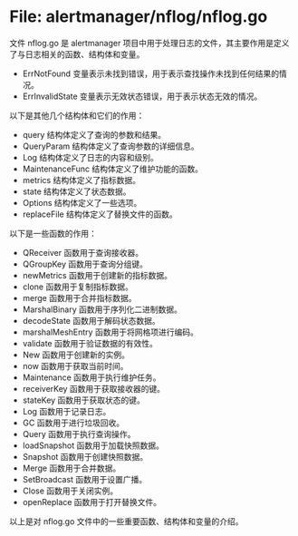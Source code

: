 # File: alertmanager/nflog/nflog.go

文件 nflog.go 是 alertmanager 项目中用于处理日志的文件，其主要作用是定义了与日志相关的函数、结构体和变量。

- ErrNotFound 变量表示未找到错误，用于表示查找操作未找到任何结果的情况。
- ErrInvalidState 变量表示无效状态错误，用于表示状态无效的情况。

以下是其他几个结构体和它们的作用：
- query 结构体定义了查询的参数和结果。
- QueryParam 结构体定义了查询参数的详细信息。
- Log 结构体定义了日志的内容和级别。
- MaintenanceFunc 结构体定义了维护功能的函数。
- metrics 结构体定义了指标数据。
- state 结构体定义了状态数据。
- Options 结构体定义了一些选项。
- replaceFile 结构体定义了替换文件的函数。

以下是一些函数的作用：
- QReceiver 函数用于查询接收器。
- QGroupKey 函数用于查询分组键。
- newMetrics 函数用于创建新的指标数据。
- clone 函数用于复制指标数据。
- merge 函数用于合并指标数据。
- MarshalBinary 函数用于序列化二进制数据。
- decodeState 函数用于解码状态数据。
- marshalMeshEntry 函数用于将网格项进行编码。
- validate 函数用于验证数据的有效性。
- New 函数用于创建新的实例。
- now 函数用于获取当前时间。
- Maintenance 函数用于执行维护任务。
- receiverKey 函数用于获取接收器的键。
- stateKey 函数用于获取状态的键。
- Log 函数用于记录日志。
- GC 函数用于进行垃圾回收。
- Query 函数用于执行查询操作。
- loadSnapshot 函数用于加载快照数据。
- Snapshot 函数用于创建快照数据。
- Merge 函数用于合并数据。
- SetBroadcast 函数用于设置广播。
- Close 函数用于关闭实例。
- openReplace 函数用于打开替换文件。

以上是对 nflog.go 文件中的一些重要函数、结构体和变量的介绍。

